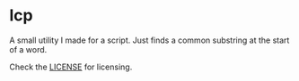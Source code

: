 # lcp

A small utility I made for a script. Just finds a common substring at the start of a word.

Check the [LICENSE](LICENSE.txt) for licensing.
